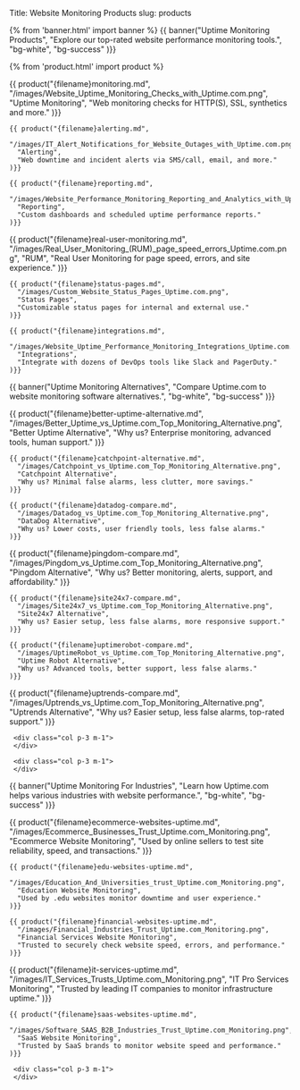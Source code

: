 Title: Website Monitoring Products
slug: products

{% from 'banner.html' import banner %}
{{ banner("Uptime Monitoring Products",
  "Explore our top-rated website performance monitoring tools.",
  "bg-white",
  "bg-success"
)}}

{% from 'product.html' import product %}

<div class="container bg-white mb-5">
  <div class="row mb-5">
    {{ product("{filename}monitoring.md",
      "/images/Website_Uptime_Monitoring_Checks_with_Uptime.com.png",
      "Uptime Monitoring",
      "Web monitoring checks for HTTP(S), SSL, synthetics and more."
    )}}

    {{ product("{filename}alerting.md",
      "/images/IT_Alert_Notifications_for_Website_Outages_with_Uptime.com.png",
      "Alerting",
      "Web downtime and incident alerts via SMS/call, email, and more."
    )}}

    {{ product("{filename}reporting.md",
      "/images/Website_Performance_Monitoring_Reporting_and_Analytics_with_Uptime.com.png",
      "Reporting",
      "Custom dashboards and scheduled uptime performance reports."
    )}}

  </div>
  <div class="row mb-5">
    {{ product("{filename}real-user-monitoring.md",
      "/images/Real_User_Monitoring_(RUM)_page_speed_errors_Uptime.com.png",
      "RUM",
      "Real User Monitoring for page speed, errors, and site experience."
    )}}

    {{ product("{filename}status-pages.md",
      "/images/Custom_Website_Status_Pages_Uptime.com.png",
      "Status Pages",
      "Customizable status pages for internal and external use."
    )}}

    {{ product("{filename}integrations.md",
      "/images/Website_Uptime_Performance_Monitoring_Integrations_Uptime.com.png",
      "Integrations",
      "Integrate with dozens of DevOps tools like Slack and PagerDuty."
    )}}

  </div>
</div>

{{ banner("Uptime Monitoring Alternatives",
  "Compare Uptime.com to website monitoring software alternatives.",
  "bg-white",
  "bg-success"
)}}

<div class="container bg-white mb-5">
  <div class="row mb-5">
    {{ product("{filename}better-uptime-alternative.md",
      "/images/Better_Uptime_vs_Uptime.com_Top_Monitoring_Alternative.png",
      "Better Uptime Alternative",
      "Why us? Enterprise monitoring, advanced tools, human support."
    )}}

    {{ product("{filename}catchpoint-alternative.md",
      "/images/Catchpoint_vs_Uptime.com_Top_Monitoring_Alternative.png",
      "Catchpoint Alternative",
      "Why us? Minimal false alarms, less clutter, more savings."
    )}}

    {{ product("{filename}datadog-compare.md",
      "/images/Datadog_vs_Uptime.com_Top_Monitoring_Alternative.png",
      "DataDog Alternative",
      "Why us? Lower costs, user friendly tools, less false alarms."
    )}}

  </div>
  <div class="row mb-5">
    {{ product("{filename}pingdom-compare.md",
      "/images/Pingdom_vs_Uptime.com_Top_Monitoring_Alternative.png",
      "Pingdom Alternative",
      "Why us? Better monitoring, alerts, support, and affordability."
    )}}

    {{ product("{filename}site24x7-compare.md",
      "/images/Site24x7_vs_Uptime.com_Top_Monitoring_Alternative.png",
      "Site24x7 Alternative",
      "Why us? Easier setup, less false alarms, more responsive support."
    )}}

    {{ product("{filename}uptimerobot-compare.md",
      "/images/UptimeRobot_vs_Uptime.com_Top_Monitoring_Alternative.png",
      "Uptime Robot Alternative",
      "Why us? Advanced tools, better support, less false alarms."
    )}}

  </div>
  <div class="row mb-5">
    {{ product("{filename}uptrends-compare.md",
      "/images/Uptrends_vs_Uptime.com_Top_Monitoring_Alternative.png",
      "Uptrends Alternative",
      "Why us? Easier setup, less false alarms, top-rated support."
    )}}

     <div class="col p-3 m-1">
     </div>

     <div class="col p-3 m-1">
     </div>

  </div>
</div>

{{ banner("Uptime Monitoring For Industries",
  "Learn how Uptime.com helps various industries with website performance.",
  "bg-white",
  "bg-success"
)}}

<div class="container bg-white mb-5">
  <div class="row mb-5">
    {{ product("{filename}ecommerce-websites-uptime.md",
      "/images/Ecommerce_Businesses_Trust_Uptime.com_Monitoring.png",
      "Ecommerce Website Monitoring",
      "Used by online sellers to test site reliability, speed, and transactions."
    )}}

    {{ product("{filename}edu-websites-uptime.md",
      "/images/Education_And_Universities_trust_Uptime.com_Monitoring.png",
      "Education Website Monitoring",
      "Used by .edu websites monitor downtime and user experience."
    )}}

    {{ product("{filename}financial-websites-uptime.md",
      "/images/Financial_Industries_Trust_Uptime.com_Monitoring.png",
      "Financial Services Website Monitoring",
      "Trusted to securely check website speed, errors, and performance."
    )}}

  </div>
  <div class="row mb-5">
    {{ product("{filename}it-services-uptime.md",
      "/images/IT_Services_Trusts_Uptime.com_Monitoring.png",
      "IT Pro Services Monitoring",
      "Trusted by leading IT companies to monitor infrastructure uptime."
    )}}

    {{ product("{filename}saas-websites-uptime.md",
      "/images/Software_SAAS_B2B_Industries_Trust_Uptime.com_Monitoring.png",
      "SaaS Website Monitoring",
      "Trusted by SaaS brands to monitor website speed and performance."
    )}}

     <div class="col p-3 m-1">
     </div>

  </div>
</div>
